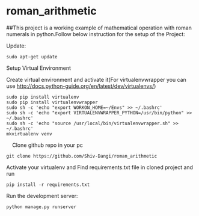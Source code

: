 # roman_arithmetic

##This project is a working example of mathematical operation with roman numerals in python.Follow below instruction for the setup of the Project:

Update:

    sudo apt-get update

Setup Virtual Environment

Create virtual environment and activate it(For virtualenvwrapper you can use http://docs.python-guide.org/en/latest/dev/virtualenvs/)

    sudo pip install virtualenv
    sudo pip install virtualenvwrapper
    sudo sh -c 'echo "export WORKON_HOME=~/Envs" >> ~/.bashrc'
    sudo sh -c 'echo "export VIRTUALENVWRAPPER_PYTHON=/usr/bin/python" >> ~/.bashrc'
    sudo sh -c 'echo "source /usr/local/bin/virtualenvwrapper.sh" >> ~/.bashrc'
    mkvirtualenv venv
    
Clone github repo in your pc                             

    git clone https://github.com/Shiv-Dangi/roman_arithmetic

Activate your virtualenv and Find requirements.txt file in cloned project and run

    pip install -r requirements.txt
    
Run the development server:    

    python manage.py runserver
    
